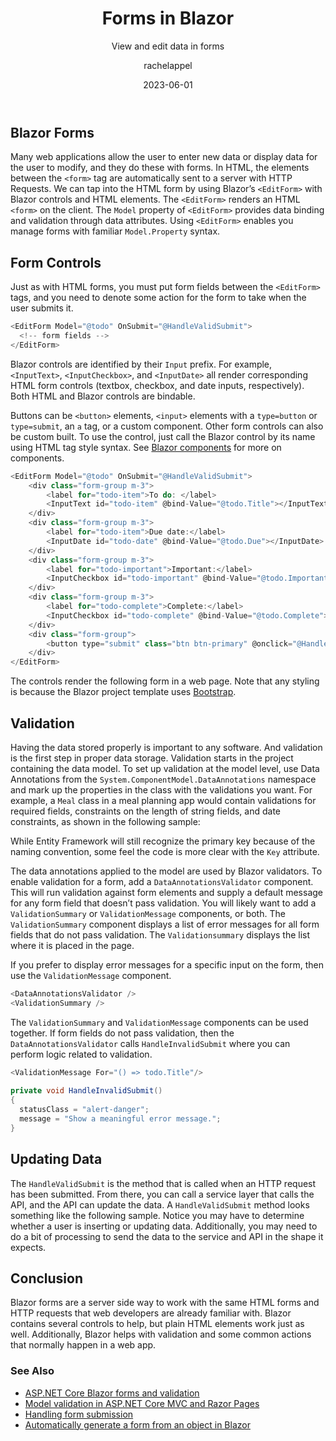 ﻿---
type: TutorialStep
date: 2023-06-01
title: Forms in Blazor
technologies: [blazor,.net,asp.net]
topics: [web]
products: [rider,resharper]
author: rachelappel
subtitle: View and edit data in forms
thumbnail: ./thumbnail.png
---

## Blazor Forms

Many web applications allow the user to enter new data or display data for the user to modify, and they do these with forms. In HTML, the elements between the `<form>` tag are automatically sent to a server with HTTP Requests. 
We can tap into the HTML form by using Blazor’s `<EditForm>` with Blazor controls and HTML elements. The `<EditForm>` renders an HTML `<form>` on the client. The `Model` property of `<EditForm>` provides data binding and validation through data attributes.
Using `<EditForm>` enables you manage forms with familiar `Model.Property` syntax.

## Form Controls

Just as with HTML forms, you must put form fields between the `<EditForm>` tags, and you need to denote some action for the form to take when the user submits it. 

```cs 
<EditForm Model="@todo" OnSubmit="@HandleValidSubmit">
  <!-- form fields -->
</EditForm>
```

Blazor controls are identified by their `Input` prefix. For example, `<InputText>`, `<InputCheckbox>`, and `<InputDate>` all render corresponding HTML form controls (textbox, checkbox, and date inputs, respectively). Both HTML and Blazor controls are bindable. 

Buttons can be `<button>` elements, `<input>` elements with a `type=button` or `type=submit`, an `a` tag, or a custom component. Other form controls can also be custom built. To use the control, just call the Blazor control by its name using HTML tag style syntax. See [Blazor components](../components) for more on components.

```cs 
<EditForm Model="@todo" OnSubmit="@HandleValidSubmit">
    <div class="form-group m-3">
        <label for="todo-item">To do: </label>
        <InputText id="todo-item" @bind-Value="@todo.Title"></InputText>
    </div>
    <div class="form-group m-3">
        <label for="todo-item">Due date:</label>
        <InputDate id="todo-date" @bind-Value="@todo.Due"></InputDate>
    </div>
    <div class="form-group m-3">
        <label for="todo-important">Important:</label>
        <InputCheckbox id="todo-important" @bind-Value="@todo.Important"></InputCheckbox>
    </div>
    <div class="form-group m-3">
        <label for="todo-complete">Complete:</label>
        <InputCheckbox id="todo-complete" @bind-Value="@todo.Complete"></InputCheckbox>
    </div>
    <div class="form-group">
        <button type="submit" class="btn btn-primary" @onclick="@HandleValidSubmit">Submit</button>
    </div>
</EditForm>
```

The controls render the following form in a web page. Note that any styling is because the Blazor project template uses [Bootstrap](https://getbootstrap.com/).

## Validation

Having the data stored properly is important to any software. And validation is the first step in proper data storage. Validation starts in the project containing the data model. To set up validation at the model level, use Data Annotations from the `System.ComponentModel.DataAnnotations` namespace and mark up the properties in the class with the validations you want. For example, a `Meal` class in a meal planning app would contain validations for required fields, constraints on the length of string fields, and date constraints, as shown in the following sample:

While Entity Framework will still recognize the primary key because of the naming convention, some feel the code is more clear with the `Key` attribute.

The data annotations applied to the model are used by Blazor validators. To enable validation for a form, add a `DataAnnotationsValidator` component. This will run validation against form elements and supply a default message for any form field that doesn’t pass validation.  You will likely want to add a `ValidationSummary` or `ValidationMessage` components, or both. The `ValidationSummary` component displays a list of error messages for all form fields that do not pass validation. The `Validationsummary` displays the list where it is placed in the page.

If you prefer to display error messages for a specific input on the form, then use the `ValidationMessage` component.

```cs
<DataAnnotationsValidator />
<ValidationSummary />
```

The `ValidationSummary` and `ValidationMessage` components can be used together. If form fields do not pass validation, then the `DataAnnotationsValidator` calls `HandleInvalidSubmit` where you can perform logic related to validation.

```cs
<ValidationMessage For="() => todo.Title"/>
 
private void HandleInvalidSubmit()
{
  statusClass = "alert-danger";
  message = "Show a meaningful error message.";
}
```

## Updating Data

The `HandleValidSubmit` is the method that is called when an HTTP request has been submitted. From there, you can call a service layer that calls the API, and the API can update the data. A `HandleValidSubmit` method looks something like the following sample. Notice you may have to determine whether a user is inserting or updating data. Additionally, you may need to do a bit of processing to send the data to the service and API in the shape it expects. 


## Conclusion
Blazor forms are a server side way to work with the same HTML forms and HTTP requests that web developers are already familiar with. 
Blazor contains several controls to help, but plain HTML elements work just as well. Additionally, Blazor helps with validation and some common actions that normally happen in a web app.

### See Also
* [ASP.NET Core Blazor forms and validation](https://docs.microsoft.com/en-us/aspnet/core/blazor/forms-validation?view=aspnetcore-5.0)
* [Model validation in ASP.NET Core MVC and Razor Pages](https://docs.microsoft.com/en-us/aspnet/core/mvc/models/validation?view=aspnetcore-5.0)
* [Handling form submission](https://blazor-university.com/forms/handling-form-submission/)
* [Automatically generate a form from an object in Blazor](https://www.meziantou.net/automatically-generate-a-form-from-an-object-in-blazor.htm)

